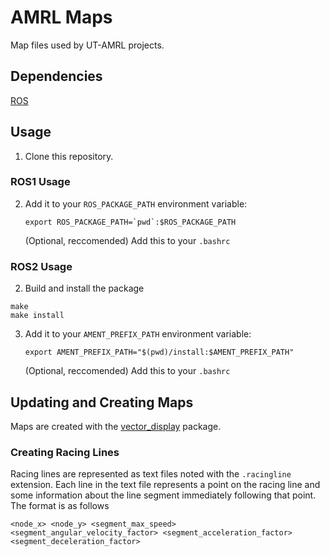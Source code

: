 # AMRL Maps

Map files used by UT-AMRL projects.

## Dependencies

[ROS](http://wiki.ros.org/ROS/Installation)

## Usage

1. Clone this repository.

### ROS1 Usage

2. Add it to your `ROS_PACKAGE_PATH` environment variable:
    ```
    export ROS_PACKAGE_PATH=`pwd`:$ROS_PACKAGE_PATH
    ```
    (Optional, reccomended) Add this to your `.bashrc`

### ROS2 Usage
2. Build and install the package
```
make 
make install
```

3. Add it to your `AMENT_PREFIX_PATH` environment variable: 
    ```
    export AMENT_PREFIX_PATH="$(pwd)/install:$AMENT_PREFIX_PATH"
    ```
    (Optional, reccomended) Add this to your `.bashrc`

## Updating and Creating Maps

Maps are created with the [vector_display](https://github.com/ut-amrl/vector_display) package.

### Creating Racing Lines
Racing lines are represented as text files noted with the `.racingline` extension.
Each line in the text file represents a point on the racing line and some information about the line segment immediately following that point.
The format is as follows
```
<node_x> <node_y> <segment_max_speed> <segment_angular_velocity_factor> <segment_acceleration_factor> <segment_deceleration_factor>
```
